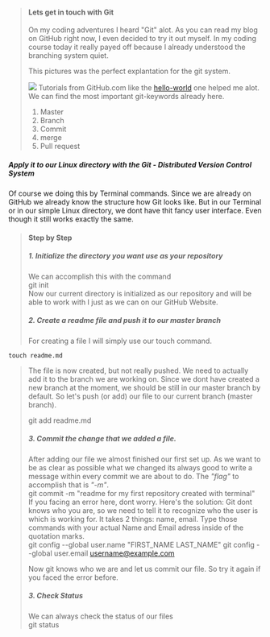 
>#### Lets get in touch with Git
>
>On my coding adventures I heard "Git" alot. As you can read my blog on GitHub right now, I even
>decided to try it out myself. In my coding course today it really payed off because I already 
>understood the branching system quiet.
>
>This pictures was the perfect explantation for the git system. 
>
> ![](https://guides.github.com/activities/hello-world/branching.png)
>Tutorials from GitHub.com like the [hello-world](https://guides.github.com/activities/hello-world/)  one helped me alot. <br>
>We can find the most important git-keywords already here.
>1. Master
>2. Branch
>3. Commit 
>4. merge
>5. Pull request
>
##### Apply it to our Linux directory with the *_Git - Distributed Version Control System_*
Of course we doing this by Terminal commands. Since we are already on GitHub we already know the structure how Git looks like. But in our Terminal or in our simple Linux directory, we dont have thit fancy user interface. Even though it still works exactly the same.


>#### Step by Step
>##### 1. Initialize the directory you want use as your _repository_
>We can accomplish this with the command 
><br>git init<br>
>Now our current directory is initialized as our repository and will be able to work with I just as we can on our GitHub Website. 
>##### 2. Create a readme file and push it to our _master branch_  
>For creating a file I will simply use our touch command.

    touch readme.md
>
>The file is now created, but not really pushed. We need to actually add it to the branch we are working on. Since we dont have created a new branch at the moment, we should be still in our master branch by default. So let's push (or add) our file to our current branch (master branch).
>
>git add readme.md
>
>##### 3. Commit the change that we added a file.
>
>
>After adding our file we almost finished our first set up.
>As we want to be as clear as possible what we changed its always good to write a message 
>within every commit we are about to do. The _"flag"_ to accomplish that is _"-m"_.
><br>
>git commit -m "readme for my first repository created with terminal"
><br>
>If you facing an error here, dont worry. Here's the solution:
>Git dont knows who you are, so we need to tell it to recognize who the user is which is working 
>for. It takes 2 things: name, email. Type those commands with your actual Name and Email adress inside of the quotation marks.
><br>
>git config --global user.name "FIRST_NAME LAST_NAME"
>git config --global user.email username@example.com
><br>
>
>Now git knows who we are and let us commit our file. So try it again if you faced the error before.
>
>##### 3. Check Status
>
>We can always check the status of our files
><br>
>git status
><br>
>
